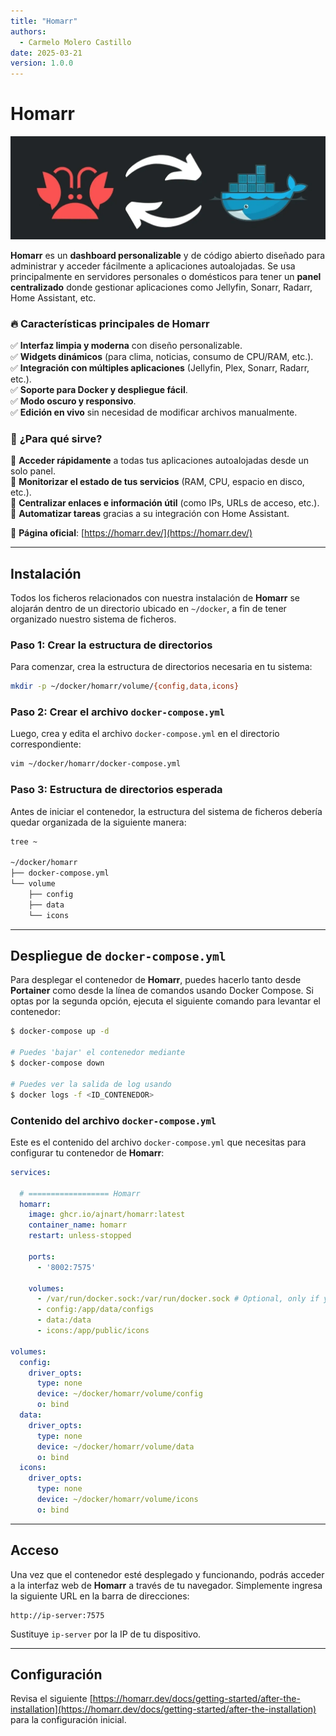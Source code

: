 ```yaml
---
title: "Homarr"
authors:
  - Carmelo Molero Castillo
date: 2025-03-21
version: 1.0.0
---
```


# Homarr

![Homarr](img/img-homarr-header-01.png)

**Homarr** es un **dashboard personalizable** y de código abierto diseñado para administrar y acceder fácilmente a aplicaciones autoalojadas. Se usa principalmente en servidores personales o domésticos para tener un **panel centralizado** donde gestionar aplicaciones como Jellyfin, Sonarr, Radarr, Home Assistant, etc.  

### 🔥 **Características principales de Homarr**  
✅ **Interfaz limpia y moderna** con diseño personalizable.  
✅ **Widgets dinámicos** (para clima, noticias, consumo de CPU/RAM, etc.).  
✅ **Integración con múltiples aplicaciones** (Jellyfin, Plex, Sonarr, Radarr, etc.).  
✅ **Soporte para Docker y despliegue fácil**.  
✅ **Modo oscuro y responsivo**.  
✅ **Edición en vivo** sin necesidad de modificar archivos manualmente.  
### 🔧 **¿Para qué sirve?**  
📌 **Acceder rápidamente** a todas tus aplicaciones autoalojadas desde un solo panel.  
📌 **Monitorizar el estado de tus servicios** (RAM, CPU, espacio en disco, etc.).  
📌 **Centralizar enlaces e información útil** (como IPs, URLs de acceso, etc.).  
📌 **Automatizar tareas** gracias a su integración con Home Assistant.  

🔹 **Página oficial**: [https://homarr.dev/](https://homarr.dev/)

---

## Instalación

Todos los ficheros relacionados con nuestra instalación de **Homarr** se alojarán dentro de un directorio ubicado en `~/docker`, a fin de tener organizado nuestro sistema de ficheros.

### Paso 1: Crear la estructura de directorios

Para comenzar, crea la estructura de directorios necesaria en tu sistema:

```bash
mkdir -p ~/docker/homarr/volume/{config,data,icons}
```

### Paso 2: Crear el archivo `docker-compose.yml`

Luego, crea y edita el archivo `docker-compose.yml` en el directorio correspondiente:

```bash
vim ~/docker/homarr/docker-compose.yml
```

### Paso 3: Estructura de directorios esperada

Antes de iniciar el contenedor, la estructura del sistema de ficheros debería quedar organizada de la siguiente manera:

```bash
tree ~

~/docker/homarr
├── docker-compose.yml
└── volume
    ├── config
    ├── data
    └── icons
```

---

## Despliegue de `docker-compose.yml`

Para desplegar el contenedor de **Homarr**, puedes hacerlo tanto desde **Portainer** como desde la línea de comandos usando Docker Compose. Si optas por la segunda opción, ejecuta el siguiente comando para levantar el contenedor:

```bash
$ docker-compose up -d

# Puedes 'bajar' el contenedor mediante
$ docker-compose down

# Puedes ver la salida de log usando
$ docker logs -f <ID_CONTENEDOR>
```

### Contenido del archivo `docker-compose.yml`

Este es el contenido del archivo `docker-compose.yml` que necesitas para configurar tu contenedor de **Homarr**:

```yaml
services:

  # ================== Homarr
  homarr:
    image: ghcr.io/ajnart/homarr:latest
    container_name: homarr
    restart: unless-stopped

    ports:
      - '8002:7575'

    volumes:
      - /var/run/docker.sock:/var/run/docker.sock # Optional, only if you want docker integration
      - config:/app/data/configs
      - data:/data
      - icons:/app/public/icons

volumes:
  config:
    driver_opts:
      type: none
      device: ~/docker/homarr/volume/config
      o: bind
  data:
    driver_opts:
      type: none
      device: ~/docker/homarr/volume/data
      o: bind
  icons:
    driver_opts:
      type: none
      device: ~/docker/homarr/volume/icons
      o: bind
```

---

## Acceso

Una vez que el contenedor esté desplegado y funcionando, podrás acceder a la interfaz web de **Homarr** a través de tu navegador. Simplemente ingresa la siguiente URL en la barra de direcciones:

```
http://ip-server:7575
```

Sustituye `ip-server` por la IP de tu dispositivo.

---

## Configuración

Revisa el siguiente [https://homarr.dev/docs/getting-started/after-the-installation](https://homarr.dev/docs/getting-started/after-the-installation) para la configuración inicial.
